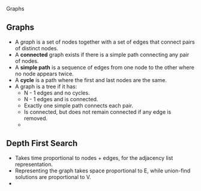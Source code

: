 Graphs


## Graphs
- A *graph* is a set of nodes together with a set of edges that connect pairs of distinct nodes.
- A **connected** graph exists if there is a simple path connecting any pair of nodes.
- A **simple path** is a sequence of edges from one node to the other where no node appears twice.
- A **cycle** is a path where the first and last nodes are the same.
- A graph is a tree if it has:
	- N - 1 edges and no cycles.
	- N - 1 edges and is connected.
	- Exactly one simple path connects each pair.
	- Is connected, but does not remain connected if any edge is removed.
	- 
	
## Depth First Search
- Takes time proportional to nodes + edges, for the adjacency list representation.
- Representing the graph takes space proportional to E, while union-find solutions are proportional to V.
- 